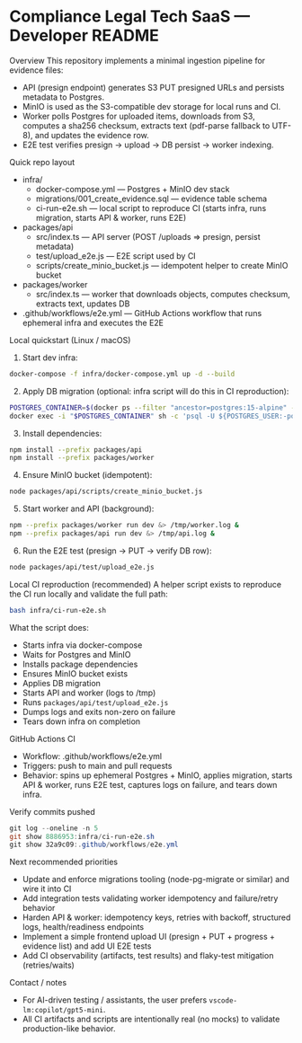 ﻿# Compliance Legal Tech SaaS — Developer README

Overview
This repository implements a minimal ingestion pipeline for evidence files:
- API (presign endpoint) generates S3 PUT presigned URLs and persists metadata to Postgres.
- MinIO is used as the S3-compatible dev storage for local runs and CI.
- Worker polls Postgres for uploaded items, downloads from S3, computes a sha256 checksum, extracts text (pdf-parse fallback to UTF-8), and updates the evidence row.
- E2E test verifies presign -> upload -> DB persist -> worker indexing.

Quick repo layout
- infra/
  - docker-compose.yml — Postgres + MinIO dev stack
  - migrations/001_create_evidence.sql — evidence table schema
  - ci-run-e2e.sh — local script to reproduce CI (starts infra, runs migration, starts API & worker, runs E2E)
- packages/api
  - src/index.ts — API server (POST /uploads => presign, persist metadata)
  - test/upload_e2e.js — E2E script used by CI
  - scripts/create_minio_bucket.js — idempotent helper to create MinIO bucket
- packages/worker
  - src/index.ts — worker that downloads objects, computes checksum, extracts text, updates DB
- .github/workflows/e2e.yml — GitHub Actions workflow that runs ephemeral infra and executes the E2E

Local quickstart (Linux / macOS)
1) Start dev infra:
```bash
docker-compose -f infra/docker-compose.yml up -d --build
```

2) Apply DB migration (optional: infra script will do this in CI reproduction):
```bash
POSTGRES_CONTAINER=$(docker ps --filter "ancestor=postgres:15-alpine" --format "{{.Names}}" | head -n1)
docker exec -i "$POSTGRES_CONTAINER" sh -c 'psql -U ${POSTGRES_USER:-postgres} -d ${POSTGRES_DB:-postgres}' < infra/migrations/001_create_evidence.sql
```

3) Install dependencies:
```bash
npm install --prefix packages/api
npm install --prefix packages/worker
```

4) Ensure MinIO bucket (idempotent):
```bash
node packages/api/scripts/create_minio_bucket.js
```

5) Start worker and API (background):
```bash
npm --prefix packages/worker run dev &> /tmp/worker.log &
npm --prefix packages/api run dev &> /tmp/api.log &
```

6) Run the E2E test (presign -> PUT -> verify DB row):
```bash
node packages/api/test/upload_e2e.js
```

Local CI reproduction (recommended)
A helper script exists to reproduce the CI run locally and validate the full path:
```bash
bash infra/ci-run-e2e.sh
```
What the script does:
- Starts infra via docker-compose
- Waits for Postgres and MinIO
- Installs package dependencies
- Ensures MinIO bucket exists
- Applies DB migration
- Starts API and worker (logs to /tmp)
- Runs `packages/api/test/upload_e2e.js`
- Dumps logs and exits non-zero on failure
- Tears down infra on completion

GitHub Actions CI
- Workflow: .github/workflows/e2e.yml
- Triggers: push to main and pull requests
- Behavior: spins up ephemeral Postgres + MinIO, applies migration, starts API & worker, runs E2E test, captures logs on failure, and tears down infra.

Verify commits pushed
```powershell
git log --oneline -n 5
git show 8886953:infra/ci-run-e2e.sh
git show 32a9c09:.github/workflows/e2e.yml
```

Next recommended priorities
- Update and enforce migrations tooling (node-pg-migrate or similar) and wire it into CI
- Add integration tests validating worker idempotency and failure/retry behavior
- Harden API & worker: idempotency keys, retries with backoff, structured logs, health/readiness endpoints
- Implement a simple frontend upload UI (presign + PUT + progress + evidence list) and add UI E2E tests
- Add CI observability (artifacts, test results) and flaky-test mitigation (retries/waits)

Contact / notes
- For AI-driven testing / assistants, the user prefers `vscode-lm:copilot/gpt5-mini`.
- All CI artifacts and scripts are intentionally real (no mocks) to validate production-like behavior.

